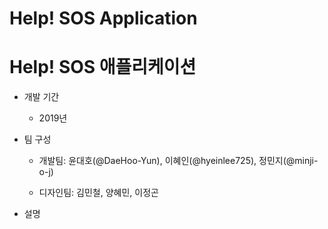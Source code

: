 # Help! SOS Application
# Help! SOS 애플리케이션
  * 개발 기간
    - 2019년
    
  * 팀 구성
   
    - 개발팀: 윤대호(@DaeHoo-Yun), 이혜인(@hyeinlee725), 정민지(@minji-o-j)
    
    - 디자인팀: 김민철, 양혜민, 이정곤
    
  * 설명

